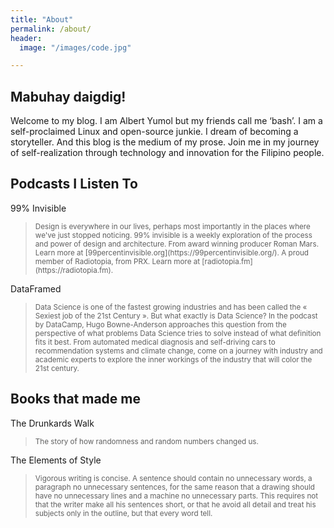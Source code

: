 ```yaml
---
title: "About"
permalink: /about/
header:
  image: "/images/code.jpg"

---
```


<h2>Mabuhay daigdig!</h2>

Welcome to my blog. I am Albert Yumol but my friends call me ‘bash’. I am a self-proclaimed Linux and open-source junkie. I dream of becoming a storyteller. And this blog is the medium of my prose. Join me in my journey of self-realization through technology and innovation for the Filipino people.

<h2>Podcasts I Listen To</h2>

99% Invisible

<blockquote>
<small>Design is everywhere in our lives, perhaps most importantly in the places where we've just stopped noticing. 99% invisible is a weekly exploration of the process and power of design and architecture. From award winning producer Roman Mars. Learn more at [99percentinvisible.org](https://99percentinvisible.org/). A proud member of Radiotopia, from PRX. Learn more at [radiotopia.fm](https://radiotopia.fm).</small>
</blockquote>

DataFramed

<blockquote>
<small>Data Science is one of the fastest growing industries and has been called the « Sexiest job of the 21st Century ». But what exactly is Data Science? In the podcast by DataCamp, Hugo Bowne-Anderson approaches this question from the perspective of what problems Data Science tries to solve instead of what definition fits it best. From automated medical diagnosis and self-driving cars to recommendation systems and climate change, come on a journey with industry and academic experts to explore the inner workings of the industry that will color the 21st century.</small>
</blockquote>

<h2>Books that made me</h2>

The Drunkards Walk

<blockquote>
<small>The story of how randomness and random numbers changed us.</small>
</blockquote>

The Elements of Style

<blockquote>
<small>Vigorous writing is concise. A sentence should contain no unnecessary words, a paragraph no unnecessary sentences, for the same reason that a drawing should have no unnecessary lines and a machine no unnecessary parts. This requires not that the writer make all his sentences short, or that he avoid all detail and treat his subjects only in the outline, but that every word tell.</small>
</blockquote>
